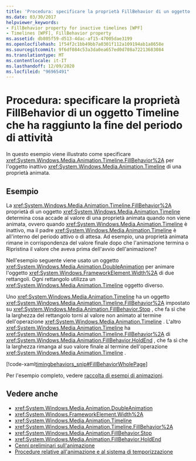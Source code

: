 ```yaml
---
title: 'Procedura: specificare la proprietà FillBehavior di un oggetto Timeline che ha raggiunto la fine del periodo di attività'
ms.date: 03/30/2017
helpviewer_keywords:
- FillBehavior property for inactive timelines [WPF]
- Timelines [WPF], FillBehavior property
ms.assetid: db805f59-d513-4dac-af15-47005dae3199
ms.openlocfilehash: 1f54f2c1bb49bb7a0301f112a109194ab1a8658e
ms.sourcegitcommit: 9f6df084c53a3da0ea657ed0d708a72213683084
ms.translationtype: MT
ms.contentlocale: it-IT
ms.lasthandoff: 12/09/2020
ms.locfileid: "96965491"
---
```

# <a name="how-to-specify-the-fillbehavior-for-a-timeline-that-has-reached-the-end-of-its-active-period"></a>Procedura: specificare la proprietà FillBehavior di un oggetto Timeline che ha raggiunto la fine del periodo di attività
In questo esempio viene illustrato come specificare <xref:System.Windows.Media.Animation.Timeline.FillBehavior%2A> per l'oggetto inattivo <xref:System.Windows.Media.Animation.Timeline> di una proprietà animata.  
  
## <a name="example"></a>Esempio  
 La <xref:System.Windows.Media.Animation.Timeline.FillBehavior%2A> proprietà di un oggetto <xref:System.Windows.Media.Animation.Timeline> determina cosa accade al valore di una proprietà animata quando non viene animata, ovvero quando <xref:System.Windows.Media.Animation.Timeline> è inattivo, ma il padre <xref:System.Windows.Media.Animation.Timeline> è all'interno del periodo attivo o di attesa. Ad esempio, una proprietà animata rimane in corrispondenza del valore finale dopo che l'animazione termina o Ripristina il valore che aveva prima dell'avvio dell'animazione?  
  
 Nell'esempio seguente viene usato un oggetto <xref:System.Windows.Media.Animation.DoubleAnimation> per animare l'oggetto <xref:System.Windows.FrameworkElement.Width%2A> di due rettangoli. Ogni rettangolo utilizza un <xref:System.Windows.Media.Animation.Timeline> oggetto diverso.  
  
 Uno <xref:System.Windows.Media.Animation.Timeline> ha un oggetto <xref:System.Windows.Media.Animation.Timeline.FillBehavior%2A> impostato su <xref:System.Windows.Media.Animation.FillBehavior.Stop> , che fa sì che la larghezza del rettangolo torni al valore non animato al termine dell'operazione <xref:System.Windows.Media.Animation.Timeline> . L'altro <xref:System.Windows.Media.Animation.Timeline> ha <xref:System.Windows.Media.Animation.Timeline.FillBehavior%2A> di <xref:System.Windows.Media.Animation.FillBehavior.HoldEnd> , che fa sì che la larghezza rimanga al suo valore finale al termine dell'operazione <xref:System.Windows.Media.Animation.Timeline> .  
  
 [!code-xaml[timingbehaviors_snip#FillBehaviorWholePage](~/samples/snippets/csharp/VS_Snippets_Wpf/timingbehaviors_snip/CSharp/FillBehaviorExample.xaml#fillbehaviorwholepage)]  
  
 Per l'esempio completo, vedere [raccolta di esempi di animazioni](https://github.com/Microsoft/WPF-Samples/tree/master/Animation/AnimationExamples).  
  
## <a name="see-also"></a>Vedere anche

- <xref:System.Windows.Media.Animation.DoubleAnimation>
- <xref:System.Windows.FrameworkElement.Width%2A>
- <xref:System.Windows.Media.Animation.Timeline>
- <xref:System.Windows.Media.Animation.Timeline.FillBehavior%2A>
- <xref:System.Windows.Media.Animation.FillBehavior.Stop>
- <xref:System.Windows.Media.Animation.FillBehavior.HoldEnd>
- [Cenni preliminari sull'animazione](animation-overview.md)
- [Procedure relative all'animazione e al sistema di temporizzazione](animation-and-timing-how-to-topics.md)

